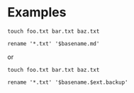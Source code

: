 # Examples

```
touch foo.txt bar.txt baz.txt

rename '*.txt' '$basename.md'
```

or 

```
touch foo.txt bar.txt baz.txt

rename '*.txt' '$basename.$ext.backup'
```
